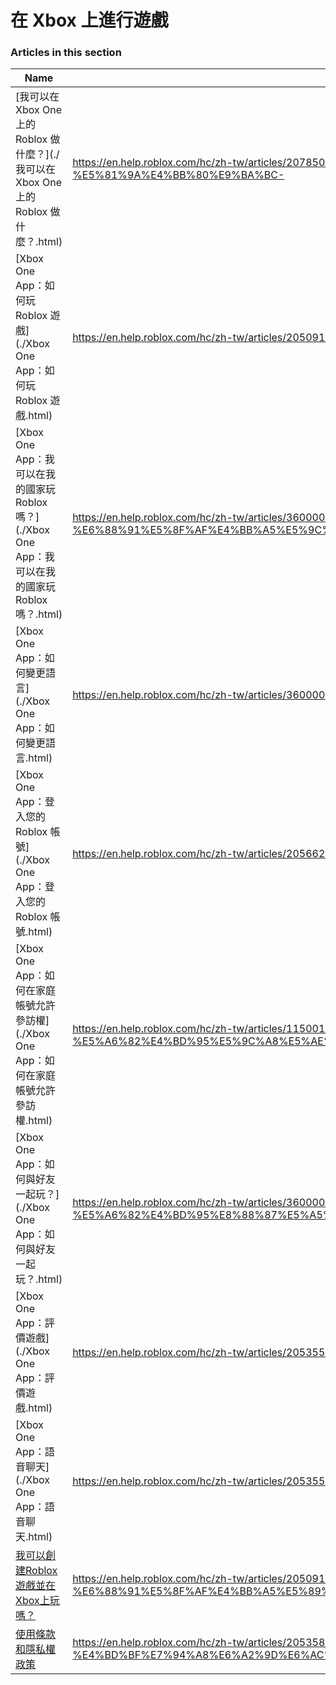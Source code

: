 # 在 Xbox 上進行遊戲  
### Articles in this section
Name|URL
-|-
[我可以在 Xbox One 上的 Roblox 做什麼？](./我可以在 Xbox One 上的 Roblox 做什麼？.html) |https://en.help.roblox.com/hc/zh-tw/articles/207850783-%E6%88%91%E5%8F%AF%E4%BB%A5%E5%9C%A8-Xbox-One-%E4%B8%8A%E7%9A%84-Roblox-%E5%81%9A%E4%BB%80%E9%BA%BC-
[Xbox One App：如何玩 Roblox 遊戲](./Xbox One App：如何玩 Roblox 遊戲.html) |https://en.help.roblox.com/hc/zh-tw/articles/205091984-Xbox-One-App-%E5%A6%82%E4%BD%95%E7%8E%A9-Roblox-%E9%81%8A%E6%88%B2
[Xbox One App：我可以在我的國家玩 Roblox 嗎？](./Xbox One App：我可以在我的國家玩 Roblox 嗎？.html) |https://en.help.roblox.com/hc/zh-tw/articles/360000334743-Xbox-One-App-%E6%88%91%E5%8F%AF%E4%BB%A5%E5%9C%A8%E6%88%91%E7%9A%84%E5%9C%8B%E5%AE%B6%E7%8E%A9-Roblox-%E5%97%8E-
[Xbox One App：如何變更語言](./Xbox One App：如何變更語言.html) |https://en.help.roblox.com/hc/zh-tw/articles/360000273466-Xbox-One-App-%E5%A6%82%E4%BD%95%E8%AE%8A%E6%9B%B4%E8%AA%9E%E8%A8%80
[Xbox One App：登入您的 Roblox 帳號](./Xbox One App：登入您的 Roblox 帳號.html) |https://en.help.roblox.com/hc/zh-tw/articles/205662594-Xbox-One-App-%E7%99%BB%E5%85%A5%E6%82%A8%E7%9A%84-Roblox-%E5%B8%B3%E8%99%9F
[Xbox One App：如何在家庭帳號允許參訪權](./Xbox One App：如何在家庭帳號允許參訪權.html) |https://en.help.roblox.com/hc/zh-tw/articles/115001279786-Xbox-One-App-%E5%A6%82%E4%BD%95%E5%9C%A8%E5%AE%B6%E5%BA%AD%E5%B8%B3%E8%99%9F%E5%85%81%E8%A8%B1%E5%8F%83%E8%A8%AA%E6%AC%8A
[Xbox One App：如何與好友一起玩？](./Xbox One App：如何與好友一起玩？.html) |https://en.help.roblox.com/hc/zh-tw/articles/360000334526-Xbox-One-App-%E5%A6%82%E4%BD%95%E8%88%87%E5%A5%BD%E5%8F%8B%E4%B8%80%E8%B5%B7%E7%8E%A9-
[Xbox One App：評價遊戲](./Xbox One App：評價遊戲.html) |https://en.help.roblox.com/hc/zh-tw/articles/205355420-Xbox-One-App-%E8%A9%95%E5%83%B9%E9%81%8A%E6%88%B2
[Xbox One App：語音聊天](./Xbox One App：語音聊天.html) |https://en.help.roblox.com/hc/zh-tw/articles/205355430-Xbox-One-App-%E8%AA%9E%E9%9F%B3%E8%81%8A%E5%A4%A9
[我可以創建Roblox遊戲並在Xbox上玩嗎？](./我可以創建Roblox遊戲並在Xbox上玩嗎？.html) |https://en.help.roblox.com/hc/zh-tw/articles/205091994-%E6%88%91%E5%8F%AF%E4%BB%A5%E5%89%B5%E5%BB%BARoblox%E9%81%8A%E6%88%B2%E4%B8%A6%E5%9C%A8Xbox%E4%B8%8A%E7%8E%A9%E5%97%8E-
[使用條款和隱私權政策](./使用條款和隱私權政策.html) |https://en.help.roblox.com/hc/zh-tw/articles/205358110-%E4%BD%BF%E7%94%A8%E6%A2%9D%E6%AC%BE%E5%92%8C%E9%9A%B1%E7%A7%81%E6%AC%8A%E6%94%BF%E7%AD%96